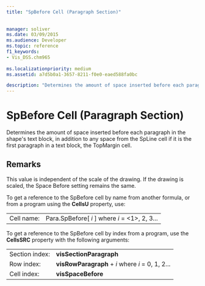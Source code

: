 ```yaml
---
title: "SpBefore Cell (Paragraph Section)"
 
 
manager: soliver
ms.date: 03/09/2015
ms.audience: Developer
ms.topic: reference
f1_keywords:
- Vis_DSS.chm965
 
ms.localizationpriority: medium
ms.assetid: a7d5b0a1-3657-8211-f0e0-eaed588fa0bc

description: "Determines the amount of space inserted before each paragraph in the shape's text block, in addition to any space from the SpLine cell if it is the first paragraph in a text block, the TopMargin cell."
---
```


# SpBefore Cell (Paragraph Section)

Determines the amount of space inserted before each paragraph in the shape's text block, in addition to any space from the SpLine cell if it is the first paragraph in a text block, the TopMargin cell.
  
## Remarks

This value is independent of the scale of the drawing. If the drawing is scaled, the Space Before setting remains the same.
  
To get a reference to the SpBefore cell by name from another formula, or from a program using the **CellsU** property, use: 
  
|||
|:-----|:-----|
| Cell name:  <br/> | Para.SpBefore[  *i*  ]            where  *i*  = <1>, 2, 3... |
   
To get a reference to the SpBefore cell by index from a program, use the **CellsSRC** property with the following arguments: 
  
|||
|:-----|:-----|
| Section index:  <br/> |**visSectionParagraph** <br/> |
| Row index:  <br/> |**visRowParagraph** +  *i*            where  *i*  = 0, 1, 2... |
| Cell index:  <br/> |**visSpaceBefore** <br/> |
   

